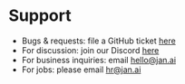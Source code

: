 # Support

- Bugs & requests: file a GitHub ticket [here](https://github.com/janhq/jan/issues)
- For discussion: join our Discord [here](https://discord.gg/FTk2MvZwJH)
- For business inquiries: email hello@jan.ai
- For jobs: please email hr@jan.ai
